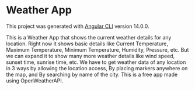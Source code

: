 # Weather App

This project was generated with [Angular CLI](https://github.com/angular/angular-cli) version 14.0.0.

This is a Weather App that shows the current weather details for any location. Right now it shows basic details like Current Temperature, Maximum Temperature, Minimum Temperature, Humidity, Pressure, etc. But we can expand it to show many more weather details like wind speed, sunset time, sunrise time, etc. We have to get weather data of any location in 3 ways by allowing the location access, By placing markers anywhere on the map, and By searching by name of the city. This is a free app made using OpenWeatherAPI.

